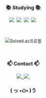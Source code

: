 
<!--내용 부분-->


<h3 align="center">📚 Studying 📚</h3>
<div align="center">
  <img src="https://img.shields.io/badge/python-3670A0?style=for-the-badge&logo=python&logoColor=ffdd54" />&nbsp
  <img src="https://img.shields.io/badge/pandas-150458.svg?style=for-the-badge&logo=pandas&logoColor=white" />&nbsp
  <img src="https://img.shields.io/badge/numpy-4d77cf.svg?style=for-the-badge&logo=numpy&logoColor=white" />&nbsp
  <img src="https://img.shields.io/badge/Matplotlib-11557c.svg?style=for-the-badge&logo=Matplotlib&logoColor=white" />&nbsp
</div>

<br>
<br>

<div align="center">
  
  ![Solved.ac프로필](http://mazassumnida.wtf/api/v2/generate_badge?boj=fmsds98)<p></p>
  
</div>



<br>

<h3 align="center">📫 Contact 📫</h3>
<div align="center">
  <a href="https://velog.io/@yaho_03/posts">
    <img src="https://img.shields.io/badge/Velog-1EBC8F?style=for-the-badge&logo=velog&logoColor=white" />&nbsp
  </a>
  <a href="mailto:fmsds98@gmail.com">
    <img
      src="https://img.shields.io/badge/fmsds98@gmail.com-D14836?style=for-the-badge&logo=gmail&logoColor=white"/>&nbsp
  </a>
</div>


<h3 align="center"> ( っ •‌ᜊ•‌ )う </h3>
